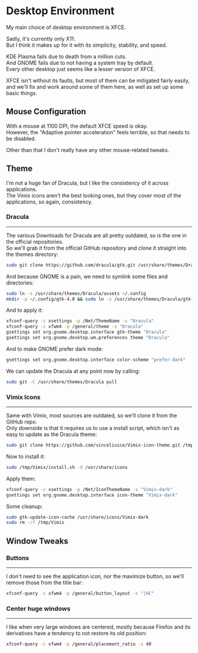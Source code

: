 # Desktop Environment

My main choice of desktop environment is XFCE.

Sadly, it's currently only X11.\
But I think it makes up for it with its simplicity, stability, and speed.

KDE Plasma fails due to death from a million cuts.\
And GNOME fails due to not having a system tray by default.\
Every other desktop just seems like a lesser version of XFCE.

XFCE isn't without its faults, but most of them can be mitigated fairly easily, and we'll fix and work around some of them here, as well as set up some basic things.

## Mouse Configuration

With a mouse at 1100 DPI, the default XFCE speed is okay.\
However, the "Adaptive pointer acceleration" feels terrible, so that needs to be disabled.

Other than that I don't really have any other mouse-related tweaks.

## Theme

I'm not a huge fan of Dracula, but I like the consistency of it across applications.\
The Vimix icons aren't the best looking ones, but they cover most of the applications, so again, consistency.

### Dracula
---
The various Downloads for Dracula are all pretty outdated, so is the one in the official repositories.\
So we'll grab it from the official GitHub repository and clone it straight into the themes directory:
```bash
sudo git clone https://github.com/dracula/gtk.git /usr/share/themes/Dracula
```
And because GNOME is a pain, we need to symlink some files and directories:
```bash
sudo ln -s /usr/share/themes/Dracula/assets ~/.config
mkdir -p ~/.config/gtk-4.0 && sudo ln -s /usr/share/themes/Dracula/gtk-4.0/gtk*.css ~/.config/gtk-4.0/
```

And to apply it:
```bash
xfconf-query -c xsettings -p /Net/ThemeName -s "Dracula"
xfconf-query -c xfwm4 -p /general/theme -s "Dracula"
gsettings set org.gnome.desktop.interface gtk-theme "Dracula"
gsettings set org.gnome.desktop.wm.preferences theme "Dracula"
```

And to make GNOME prefer dark mode:
```bash
gsettings set org.gnome.desktop.interface color-scheme "prefer-dark"
```

We can update the Dracula at any point now by calling:
```bash
sudo git -C /usr/share/themes/Dracula pull
```

### Vimix Icons
---
Same with Vimix, most sources are outdated, so we'll clone it from the GitHub repo.\
Only downside is that it requires us to use a install script, which isn't as easy to update as the Dracula theme:
```bash
sudo git clone https://github.com/vinceliuice/Vimix-icon-theme.git /tmp/Vimix
```

Now to install it:
```bash
sudo /tmp/Vimix/install.sh -d /usr/share/icons
```

Apply them:
```bash
xfconf-query -c xsettings -p /Net/IconThemeName -s "Vimix-dark"
gsettings set org.gnome.desktop.interface icon-theme "Vimix-dark"
```

Some cleanup:
```bash
sudo gtk-update-icon-cache /usr/share/icons/Vimix-dark
sudo rm -rf /tmp/Vimix
```

## Window Tweaks

### Buttons
---
I don't need to see the application icon, nor the maximize button, so we'll remove those from the title bar:
```bash
xfconf-query -c xfwm4 -p /general/button_layout -s "|HC"
```

### Center huge windows
---
I like when very large windows are centered, mostly because Firefox and its derivatives have a tendency to not restore its old position:
```bash
xfconf-query -c xfwm4 -p /general/placement_ratio -s 40
```

